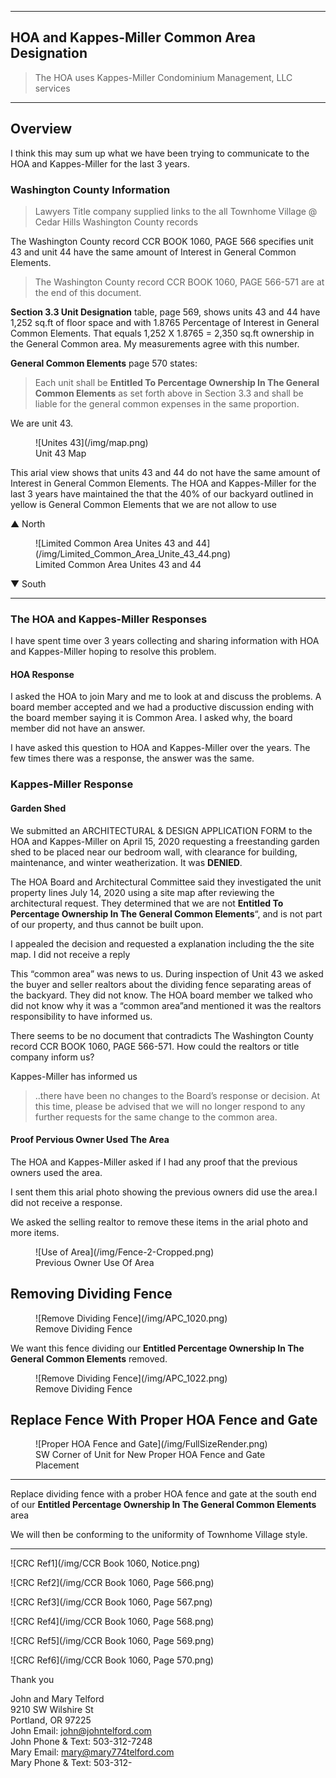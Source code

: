 
---

##  HOA and Kappes-Miller Common Area Designation

> The HOA uses Kappes-Miller Condominium Management, LLC services

---

## Overview

I think this may sum up what we have been trying to communicate to the HOA and Kappes-Miller for the last 3 years. 
  
### Washington County Information

>Lawyers Title company supplied links to the all Townhome Village @ Cedar Hills Washington County records 

The Washington County record CCR BOOK 1060, PAGE 566 specifies unit 43 and unit 44 have the same amount of Interest in General Common Elements.  

>The Washington County record CCR BOOK 1060, PAGE 566-571 are at the end of this document.


**Section 3.3 Unit Designation** table, page 569, shows units 43 and 44 have 1,252 sq.ft of floor space and with 1.8765 Percentage of Interest in General Common Elements. That equals 1,252 X 1.8765 = 2,350 sq.ft ownership in the General Common area. My measurements agree with this number.

**General Common Elements** page 570 states:
>Each unit shall be **Entitled To Percentage Ownership In The General Common Elements** as set forth above in Section 3.3 and shall be liable for the general common expenses in the same proportion.

We are unit 43. 

<figure markdown>
  ![Unites 43](/img/map.png)
<figcaption>Unit 43 Map</figcaption>
</figure>

<div style="page-break-after: always"></div>

This arial view shows that units 43 and 44 do not have the same amount of Interest in General Common Elements. The HOA and Kappes-Miller for the last 3 years have maintained the that the 40% of our backyard outlined in yellow is General Common Elements that we are not   allow to use

<div style="page-break-after: always"></div>

▲ North

<figure markdown>
  ![Limited Common Area Unites 43 and 44](/img/Limited_Common_Area_Unite_43_44.png)
<figcaption>Limited Common Area Unites 43 and 44</figcaption>
</figure>

▼ South


---

### The HOA and Kappes-Miller Responses

I have spent time over 3 years collecting and sharing information with HOA and Kappes-Miller hoping to resolve this problem.

#### HOA Response

I asked the HOA to join Mary and me to look at and discuss the problems. A board member accepted and we had a productive discussion ending with the board member saying it is Common Area. I asked why, the board member did not have an answer.

I have asked this question to HOA and Kappes-Miller over the years. The few times there was a response, the answer was the same.

### Kappes-Miller Response

#### Garden Shed

We submitted an ARCHITECTURAL & DESIGN APPLICATION FORM to the HOA and Kappes-Miller on April 15, 2020 requesting a freestanding garden shed to be placed near our bedroom  wall, with clearance for building, maintenance, and winter weatherization. It was **DENIED**. 

The HOA Board and Architectural Committee said they investigated the unit property lines July 14, 2020 using a site map after reviewing the architectural request. They determined that we are not **Entitled To Percentage Ownership In The General Common Elements**“, and is not part of our property, and thus cannot be built upon.

I appealed the decision and requested a explanation including the the site map. I did not receive a reply

This “common area” was news to us. During inspection of Unit 43 we asked the buyer and seller realtors about the dividing fence separating areas of the backyard. They did not know. The HOA board member we talked who did not know why it was a “common area”and mentioned it was the realtors responsibility to have informed us.

There seems to be no document that contradicts The Washington County record CCR BOOK 1060, PAGE 566-571. How could the realtors or title company inform us? 

Kappes-Miller has informed us
>..there have been no changes to the Board’s response or decision. At this time, please be advised that we will no longer respond to any further requests for the same change to the common area.

<div style="page-break-after: always"></div>


#### Proof Pervious Owner Used The Area

The HOA and Kappes-Miller asked if I had any proof that the previous owners used the area.

I sent them this arial photo showing the previous owners did use the area.I did not receive a response. 

We asked the selling realtor to remove these items in the arial photo and more items.

<figure markdown>
  ![Use of Area](/img/Fence-2-Cropped.png)
<figcaption>Previous Owner Use Of Area</figcaption>
</figure>


<div style="page-break-after: always"></div>


## Removing Dividing Fence

<figure markdown>
  ![Remove Dividing Fence](/img/APC_1020.png)
<figcaption>Remove Dividing Fence</figcaption>
</figure>

We want this fence dividing our **Entitled Percentage Ownership In The General Common Elements** removed.

<figure markdown>
  ![Remove Dividing Fence](/img/APC_1022.png)
<figcaption>Remove Dividing Fence</figcaption>
</figure>

<div style="page-break-after: always"></div>

## Replace Fence With Proper HOA Fence and Gate

<figure markdown>
  ![Proper HOA Fence and Gate](/img/FullSizeRender.png)
<figcaption>SW Corner of Unit for
 New Proper HOA Fence and Gate Placement</figcaption>
</figure>

---

Replace dividing fence with a prober HOA fence and gate at the south end of our **Entitled Percentage Ownership In The General Common Elements** area

We will then be conforming to the uniformity of Townhome Village style.

---

<!-- <div style="page-break-after: always"></div> -->

![CRC Ref1](/img/CCR Book 1060, Notice.png)

<div style="page-break-after: always"></div>

![CRC Ref2](/img/CCR Book 1060, Page 566.png)

<div style="page-break-after: always"></div>

![CRC Ref3](/img/CCR Book 1060, Page 567.png)

<div style="page-break-after: always"></div>

![CRC Ref4](/img/CCR Book 1060, Page 568.png)

<div style="page-break-after: always"></div>

![CRC Ref5](/img/CCR Book 1060, Page 569.png)

<div style="page-break-after: always"></div>

![CRC Ref6](/img/CCR Book 1060, Page 570.png)

<div style="page-break-after: always"></div>



Thank you

John and Mary Telford   
9210 SW Wilshire St  
Portland, OR 97225  
John Email: john@johntelford.com  
John Phone & Text: 503-312-7248  
Mary Email: mary@mary774telford.com  
Mary Phone & Text: 503-312-
